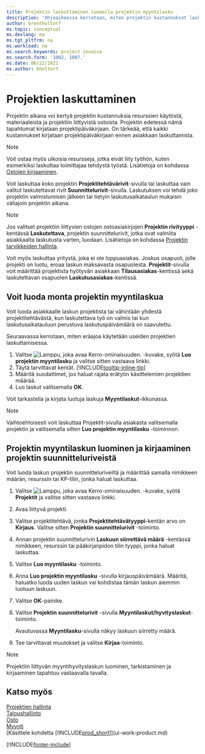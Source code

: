 ```yaml
---
title: Projektin laskuttaminen luomalla projektin myyntilasku
description: 'Ohjeaiheessa kerrotaan, miten projektin kustannukset laskutetaan asiakkailta projektin edetessä ja kustannusten kertyessä.'
author: brentholtorf
ms.topic: conceptual
ms.devlang: na
ms.tgt_pltfrm: na
ms.workload: na
ms.search.keywords: project invoice
ms.search.form: '1002, 1007,'
ms.date: 06/22/2021
ms.author: bholtorf
---
```

# Projektien laskuttaminen

Projektin aikana voi kertyä projektin kustannuksia resurssien käytöstä, materiaaleista ja projektiin liittyvistä ostoista. Projektin edetessä nämä tapahtumat kirjataan projektipäiväkirjaan. On tärkeää, että kaikki kustannukset kirjataan projektipäiväkirjaan ennen asiakkaan laskuttamista.

> [!NOTE]
> Voit ostaa myös ulkoisia resursseja, jotka eivät liity työhön, kuten esimerkiksi laskuttaa toimittajaa tehdystä työstä. Lisätietoja on kohdassa [Ostojen kirjaaminen](purchasing-how-record-purchases.md).

Voit laskuttaa koko projektin **Projektitehtävärivit**-sivulla tai laskuttaa vain valitut laskutettavat rivit **Suunnittelurivit**-sivulla. Laskutuksen voi tehdä joko projektin valmistumisen jälkeen tai tietyin laskutusaikataulun mukaisin väliajoin projektin aikana.

> [!NOTE]  
> Jos valitset projektiin liittyvien ostojen ostoasiakirjojen **Projektin rivityyppi** -kentässä **Laskutettava**, projektin suunnittelurivit, jotka ovat valmiita asiakkaalta laskutusta varten, luodaan. Lisätietoja on kohdassa [Projektin tarvikkeiden hallinta](projects-how-manage-project-supplies.md).

Voit myös laskuttaa yritystä, joka ei ole loppuasiakas. Joskus osapuoli, jolle projekti on luotu, eroaa laskun maksavasta osapuolesta. **Projektit**-sivulla voit määrittää projektista hyötyvän asiakkaan **Tilausasiakas**-kentissä sekä laskutettavan osapuolen **Laskutusasiakas**-kentissä. 

## Voit luoda monta projektin myyntilaskua

Voit luoda asiakkaalle laskun projektista tai vähintään yhdestä projektitehtävästä, kun laskutettava työ on valmis tai kun laskutusaikatauluun perustuva laskutuspäivämäärä on saavutettu.

Seuraavassa kerrotaan, miten eräajoa käytetään useiden projektien laskuttamisessa.  

1. Valitse ![Lamppu, joka avaa Kerro-ominaisuuden.](media/ui-search/search_small.png "Kerro, mitä haluat tehdä") -kuvake, syötä **Luo projektin myyntilasku** ja valitse sitten vastaava linkki.  
2. Täytä tarvittavat kentät. [!INCLUDE[tooltip-inline-tip](includes/tooltip-inline-tip_md.md)]
3. Määritä suodattimet, jos haluat rajata erätyön käsittelemien projektien määrää.
4. Luo laskut valitsemalla **OK**.  

Voit tarkastella ja kirjata luotuja laskuja **Myyntilaskut**-ikkunassa.

> [!NOTE]
> Vaihtoehtoisesti voit laskuttaa Projektit-sivulla asiakasta valitsemalla projektin ja valitsemalla sitten **Luo projektin myyntilasku** -toiminnon. 

## Projektin myyntilaskun luominen ja kirjaaminen projektin suunnitteluriveistä

Voit luoda laskun projektin suunnitteluriveiltä ja määrittää samalla nimikkeen määrän, resurssin tai KP-tilin, jonka haluat laskuttaa.

1. Valitse ![Lamppu, joka avaa Kerro-ominaisuuden.](media/ui-search/search_small.png "Kerro, mitä haluat tehdä") -kuvake, syötä **Projektit** ja valitse sitten vastaava linkki.
2. Avaa liittyvä projekti.
3. Valitse projektitehtävä, jonka **Projektitehtävätyyppi**-kentän arvo on **Kirjaus**. Valitse sitten **Projektin suunnittelurivit** -toiminto.  
4. Annan projektin suunnittelurivin **Laskuun siirrettävä määrä** -kentässä nimikkeen, resurssin tai pääkirjanpidon tilin tyyppi, jonka haluat laskuttaa.  
5. Valitse **Luo myyntilasku** -toiminto.
6. Anna **Luo projektin myyntilasku** -sivulla kirjauspäivämäärä. Määritä, haluatko luoda uuden laskun vai kohdistaa tämän laskun aiemmin luotuun laskuun.
7. Valitse **OK**-painike.  
8. Valitse **Projektin suunnittelurivit** -sivulla **Myyntilaskut/hyvityslaskut**-toiminto.

    Avautuvassa **Myyntilasku**-sivulla näkyy laskuun siirretty määrä.
9. Tee tarvittavat muutokset ja valitse **Kirjaa**-toiminto.

> [!NOTE]  
>   Projektiin liittyvän myyntihyvityslaskun luominen, tarkistaminen ja kirjaaminen tapahtuu vastaavalla tavalla.

## Katso myös

[Projektien hallinta](projects-manage-projects.md)  
[Taloushallinto](finance.md)  
[Osto](purchasing-manage-purchasing.md)  
[Myynti](sales-manage-sales.md)  
[Käsittele kohdetta [!INCLUDE[prod_short](includes/prod_short.md)]](ui-work-product.md)  


[!INCLUDE[footer-include](includes/footer-banner.md)]
